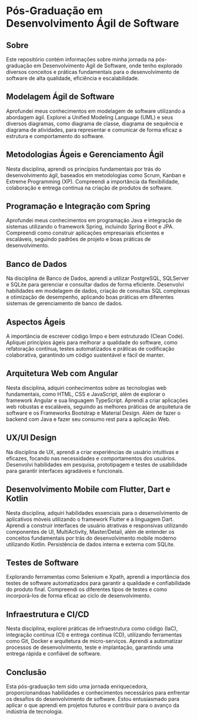 # Pós-Graduação em Desenvolvimento Ágil de Software

## Sobre

Este repositório contém informações sobre minha jornada na pós-graduação em Desenvolvimento Ágil de Software, onde tenho explorado diversos conceitos e práticas fundamentais para o desenvolvimento de software de alta qualidade, eficiência e escalabilidade.

## Modelagem Ágil de Software

Aprofundei meus conhecimentos em modelagem de software utilizando a abordagem ágil. Explorei a Unified Modeling Language (UML) e seus diversos diagramas, como diagrama de classe, diagrama de sequência e diagrama de atividades, para representar e comunicar de forma eficaz a estrutura e comportamento do software.

## Metodologias Ágeis e Gerenciamento Ágil

Nesta disciplina, aprendi os princípios fundamentais por trás do desenvolvimento ágil, baseados em metodologias como Scrum, Kanban e Extreme Programming (XP). Compreendi a importância da flexibilidade, colaboração e entrega contínua na criação de produtos de software.

## Programação e Integração com Spring 

Aprofundei meus conhecimentos em programação Java e integração de sistemas utilizando o framework Spring, incluindo Spring Boot e JPA. Compreendi como construir aplicações empresariais eficientes e escaláveis, seguindo padrões de projeto e boas práticas de desenvolvimento.

## Banco de Dados

Na disciplina de Banco de Dados, aprendi a utilizar PostgreSQL, SQLServer e SQLite para gerenciar e consultar dados de forma eficiente. Desenvolvi habilidades em modelagem de dados, criação de consultas SQL complexas e otimização de desempenho, aplicando boas práticas em diferentes sistemas de gerenciamento de banco de dados.

## Aspectos Ágeis

A importância de escrever código limpo e bem estruturado (Clean Code). Apliquei princípios ágeis para melhorar a qualidade do software, como refatoração contínua, testes automatizados e práticas de codificação colaborativa, garantindo um código sustentável e fácil de manter.

## Arquitetura Web com Angular 

Nesta disciplina, adquiri conhecimentos sobre as tecnologias web fundamentais, como HTML, CSS e JavaScript, além de explorar o framework Angular e sua linguagem TypeScript. Aprendi a criar aplicações web robustas e escaláveis, seguindo as melhores práticas de arquitetura de software e os Frameworks Bootstrap e Material Design. Além de fazer o backend com Java e fazer seu consumo rest para a aplicação Web.

## UX/UI Design

Na disciplina de UX, aprendi a criar experiências de usuário intuitivas e eficazes, focando nas necessidades e comportamentos dos usuários. Desenvolvi habilidades em pesquisa, prototipagem e testes de usabilidade para garantir interfaces agradáveis e funcionais.

## Desenvolvimento Mobile com Flutter, Dart e Kotlin

Nesta disciplina, adquiri habilidades essenciais para o desenvolvimento de aplicativos móveis utilizando o framework Flutter e a linguagem Dart. Aprendi a construir interfaces de usuário atrativas e responsivas utilizando componentes de UI, MultiActivity, Master/Detail, além de entender os conceitos fundamentais por trás do desenvolvimento mobile moderno utilizando Kotlin. Persistência de dados interna e externa com SQLite.

## Testes de Software

Explorando ferramentas como Selenium e Xpath, aprendi a importância dos testes de software automatizados para garantir a qualidade e confiabilidade do produto final. Compreendi os diferentes tipos de testes e como incorporá-los de forma eficaz ao ciclo de desenvolvimento.

## Infraestrutura e CI/CD

Nesta disciplina, explorei práticas de infraestrutura como código (IaC), integração contínua (CI) e entrega contínua (CD), utilizando ferramentas como Git, Docker e arquitetura de micro-serviços. Aprendi a automatizar processos de desenvolvimento, teste e implantação, garantindo uma entrega rápida e confiável de software.

## Conclusão

Esta pós-graduação tem sido uma jornada enriquecedora, proporcionandoas habilidades e conhecimentos necessários para enfrentar os desafios do desenvolvimento de software. Estou entusiasmado para aplicar o que aprendi em projetos futuros e contribuir para o avanço da indústria de tecnologia.
